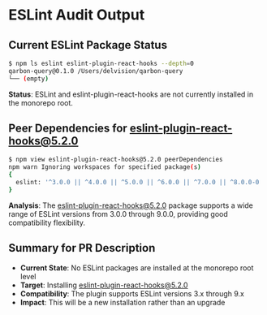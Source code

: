 # ESLint Audit Output

## Current ESLint Package Status

```bash
$ npm ls eslint eslint-plugin-react-hooks --depth=0
qarbon-query@0.1.0 /Users/delvision/qarbon-query
└── (empty)
```

**Status**: ESLint and eslint-plugin-react-hooks are not currently installed in the monorepo root.

## Peer Dependencies for eslint-plugin-react-hooks@5.2.0

```bash
$ npm view eslint-plugin-react-hooks@5.2.0 peerDependencies
npm warn Ignoring workspaces for specified package(s)
{
  eslint: '^3.0.0 || ^4.0.0 || ^5.0.0 || ^6.0.0 || ^7.0.0 || ^8.0.0-0 || ^9.0.0'
}
```

**Analysis**: The eslint-plugin-react-hooks@5.2.0 package supports a wide range of ESLint versions
from 3.0.0 through 9.0.0, providing good compatibility flexibility.

## Summary for PR Description

- **Current State**: No ESLint packages are installed at the monorepo root level
- **Target**: Installing eslint-plugin-react-hooks@5.2.0
- **Compatibility**: The plugin supports ESLint versions 3.x through 9.x
- **Impact**: This will be a new installation rather than an upgrade

